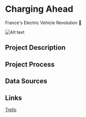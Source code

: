 # Charging Ahead
France's Electric Vehicle Revolution 🔋

![Alt text](https://github.com/hilmnr/Charging-Ahead-Frances-Electric-Vehicle-Revolution/assets/145452309/b0e3068a-fd01-40f9-bbad-22ba92928917)

## Project Description 

## Project Process

## Data Sources

## Links
[Trello](https://trello.com/b/KWDK0qVX/final-project-planning)
